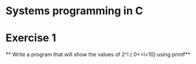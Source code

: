 # Systems programming in C

# Exercise 1 
** Write a program that will show the values of 2^i ( 0<=i<10) using printf**
